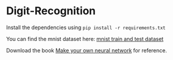 # Digit-Recognition

Install the dependencies using `pip install -r requirements.txt`

You can find the mnist dataset here: [mnist train and test dataset](https://www.python-course.eu/data/mnist)

Download the book [Make your own neural network](https://kupdf.net/download/make-your-own-neural-network-tariq-rashid-chb-books_598f6fe5dc0d60e932300d19_pdf) for reference.
